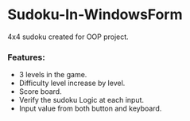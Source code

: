 # Sudoku-In-WindowsForm
4x4 sudoku created for OOP project.

### Features:
* 3 levels in the game.
* Difficulty level increase by level.
* Score board.
* Verify the sudoku Logic at each input.
* Input value from both button and keyboard.
 
